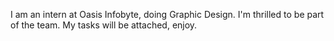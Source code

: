 I am an intern at Oasis Infobyte, doing Graphic Design. I'm thrilled to be part of the team. My tasks will be attached, enjoy.

